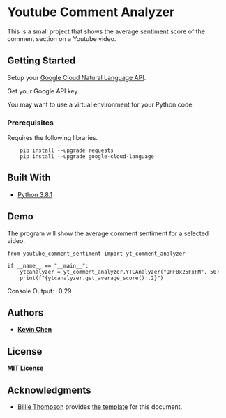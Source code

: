 # Youtube Comment Analyzer

This is a small project that shows the average sentiment score of the comment section on a Youtube video.

## Getting Started

Setup your [Google Cloud Natural Language API](https://cloud.google.com/natural-language/docs/quickstart-client-libraries).

Get your Google API key.

You may want to use a virtual environment for your Python code.

### Prerequisites

Requires the following libraries.

```
    pip install --upgrade requests
    pip install --upgrade google-cloud-language
```

## Built With

* [Python 3.8.1](https://www.python.org/downloads/release/python-381/)

## Demo

The program will show the average comment sentiment for a selected video.

```
from youtube_comment_sentiment import yt_comment_analyzer

if __name__ == "__main__":
    ytcanalyzer = yt_comment_analyzer.YTCAnalyzer("QHF8x25FxFM", 50)
    print(f"{ytcanalyzer.get_average_score():.2}")
```

Console Output: -0.29

## Authors

* **[Kevin Chen](https://github.com/kkchen-dev)**

## License

**[MIT License](../LICENSE)**

## Acknowledgments

* [Billie Thompson](https://gist.github.com/PurpleBooth) provides [the template]((https://gist.github.com/PurpleBooth/109311bb0361f32d87a2)) for this document.